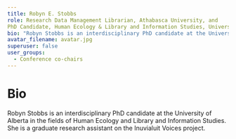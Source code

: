 ```yaml
---
title: Robyn E. Stobbs
role: Research Data Management Librarian, Athabasca University, and
PhD Candidate, Human Ecology & Library and Information Studies, University of Alberta
bio: "Robyn Stobbs is an interdisciplinary PhD candidate at the University of Alberta in the fields of Human Ecology and Library and Information Studies. She is a graduate research assistant on the Inuvialuit Voices project."
avatar_filename: avatar.jpg
superuser: false
user_groups:
  - Conference co-chairs
---
```

# Bio
Robyn Stobbs is an interdisciplinary PhD candidate at the University of Alberta in the fields of Human Ecology and Library and Information Studies. She is a graduate research assistant on the Inuvialuit Voices project.
